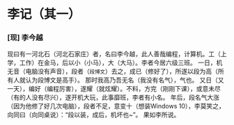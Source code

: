 # **李记**（其一）
### [现] 李今越


现曰有一河北石（河北石家庄）者，名曰李今越，此人善哉编程，计算机。工（上学，工作）在金马，后以小（小马），大（大马）。李者今居六级三班。
一日，机无音（电脑没有声音），段者（`段博文`）去之，成已（修好了），所遂以段为高（所有人就认为段博文是高手）。
那时我高乃吾无名（我没有名气），气也。
又日（又一天），编好（编程厉害），遂耀（就炫耀）。不料，方完（刚刚下课），或意未尽（有的人没有尽兴），遂开机大玩，此事靡班，李者有小名。
年后，段名气大涨（因为他修了好几次电脑），段者不足，意变十（想装Windows 10），李莫笑之，向同曰（向同桌说）：“段以装，成后，机坏也~”。
果如李所说。
